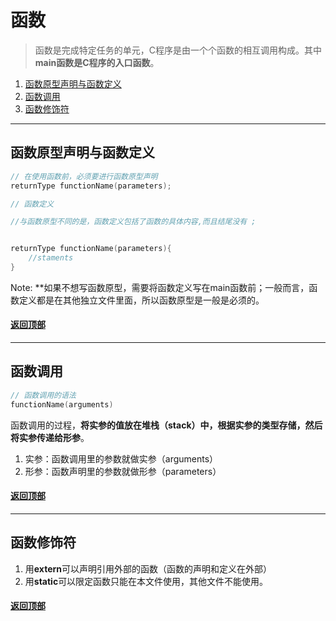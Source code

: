 [0.0]: #函数
[1.0]: #函数原型声明与函数定义
[2.0]: #函数调用
[3.0]: #函数修饰符


# 函数
> 函数是完成特定任务的单元，C程序是由一个个函数的相互调用构成。其中**main函数是C程序的入口函数**。

1. [函数原型声明与函数定义][1.0]
2. [函数调用][2.0]
3. [函数修饰符][3.0]

---

## 函数原型声明与函数定义
```C
// 在使用函数前，必须要进行函数原型声明
returnType functionName(parameters);
```

```C
// 函数定义

//与函数原型不同的是，函数定义包括了函数的具体内容,而且结尾没有 ;


returnType functionName(parameters){
    //staments
}
```
Note: **如果不想写函数原型，需要将函数定义写在main函数前；一般而言，函数定义都是在其他独立文件里面，所以函数原型是一般是必须的。

#### [返回顶部][0.0]
---
## 函数调用
```C
// 函数调用的语法
functionName(arguments)
```
 函数调用的过程，**将实参的值放在堆栈（stack）中，根据实参的类型存储，然后将实参传递给形参**。
1. 实参：函数调用里的参数就做实参（arguments）
2. 形参：函数声明里的参数就做形参（parameters）


#### [返回顶部][0.0]

---
## 函数修饰符
1. 用**extern**可以声明引用外部的函数（函数的声明和定义在外部）
2. 用**static**可以限定函数只能在本文件使用，其他文件不能使用。

#### [返回顶部][0.0]